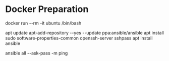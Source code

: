 # Docker Preparation

docker run --rm -it ubuntu /bin/bash

apt update
apt-add-repository --yes --update ppa:ansible/ansible
apt install sudo software-properties-common openssh-server sshpass
apt install ansible

ansible all --ask-pass -m ping

